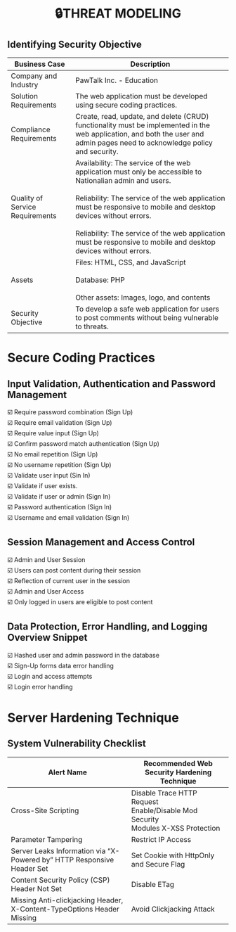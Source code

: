 <div align="center">
  <h1>🔒THREAT MODELING</h1>
</div>

## Identifying Security Objective

| Business Case  | Description |
| --- | --- |
| Company and Industry  | PawTalk Inc. - Education |
| Solution Requirements | The web application must be developed using secure coding practices. |
| Compliance Requirements | Create, read, update, and delete (CRUD) functionality must be implemented in the web application, and both the user and admin pages need to acknowledge policy and security. |
| Quality of Service Requirements | Availability: The service of the web application must only be accessible to Nationalian admin and users. <br> <br> Reliability: The service of the web application must be responsive to mobile and desktop devices without errors. <br> <br> Reliability: The service of the web application must be responsive to mobile and desktop devices without errors.|
| Assets | Files: HTML, CSS, and JavaScript <br> <br> Database: PHP <br> <br> Other assets: Images, logo, and contents |
| Security Objective | To develop a safe web application for users to post comments without being vulnerable to threats.  |

# Secure Coding Practices
## Input Validation, Authentication and Password Management

☑️ Require password combination (Sign Up) <br>
☑️ Require email validation (Sign Up) <br>
☑️ Require value input (Sign Up) <br>
☑️ Confirm password match authentication (Sign Up) <br>
☑️ No email repetition (Sign Up) <br>
☑️ No username repetition (Sign Up) <br>
☑️ Validate user input (Sin In) <br>
☑️ Validate if user exists. <br>
☑️ Validate if user or admin (Sign In) <br>
☑️ Password authentication (Sign In) <br>
☑️ Username and email validation (Sign In) <br>

## Session Management and Access Control

☑️ Admin and User Session <br>
☑️ Users can post content during their session <br>
☑️ Reflection of current user in the session <br>
☑️ Admin and User Access <br>
☑️ Only logged in users are eligible to post content <br>

## Data Protection, Error Handling, and Logging Overview Snippet

☑️ Hashed user and admin password in the database <br>
☑️ Sign-Up forms data error handling <br>
☑️ Login and access attempts  <br>
☑️ Login error handling <br>

# Server Hardening Technique
## System Vulnerability Checklist

| Alert Name | Recommended Web Security Hardening Technique |
| --- | --- |
| Cross-Site Scripting | Disable Trace HTTP Request <br> Enable/Disable Mod Security <br> Modules X-XSS Protection |
| Parameter Tampering | Restrict IP Access |
| Server Leaks Information via “X-Powered by” HTTP Responsive Header Set | Set Cookie with HttpOnly and Secure Flag |
| Content Security Policy (CSP) Header Not Set | Disable ETag |
| Missing Anti-clickjacking Header, X-Content-TypeOptions Header Missing | Avoid Clickjacking Attack |
